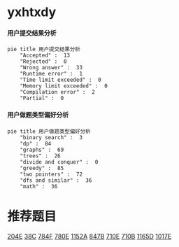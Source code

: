 # yxhtxdy

<!-- tabs:start -->



#### **用户提交结果分析**

```mermaid
pie title 用户提交结果分析
    "Accepted" :  13
    "Rejected" :  0
    "Wrong answer" :  33
    "Runtime error" :  1
    "Time limit exceeded" :  0
    "Memory limit exceeded" :  0
    "Compilation error" :  2
    "Partial" :  0
```

#### **用户做题类型偏好分析**

```mermaid
pie title 用户做题类型偏好分析
    "binary search" :  3
    "dp" :  84
    "graphs" :  69
    "trees" :  26
    "divide and conquer" :  0
    "greedy" :  85
    "two pointers" :  72
    "dfs and similar" :  36
    "math" :  36
```



<!-- tabs:end -->
# 推荐题目
[204E](https://codeforces.com/contest/204/problem/E)
[38C](https://codeforces.com/contest/38/problem/C)
[784F](https://codeforces.com/contest/784/problem/F)
[780E](https://codeforces.com/contest/780/problem/E)
[1152A](https://codeforces.com/contest/1152/problem/A)
[847B](https://codeforces.com/contest/847/problem/B)
[710E](https://codeforces.com/contest/710/problem/E)
[710B](https://codeforces.com/contest/710/problem/B)
[1165D](https://codeforces.com/contest/1165/problem/D)
[1017E](https://codeforces.com/contest/1017/problem/E)

